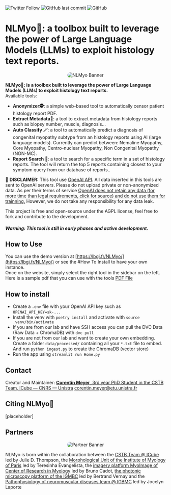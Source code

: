 ![Twitter Follow](https://img.shields.io/twitter/follow/corentinm_py?style=social) ![GitHub last commit](https://img.shields.io/github/last-commit/lambda-science/NLMyo) ![GitHub](https://img.shields.io/github/license/lambda-science/NLMyo)

# NLMyo🔧: a toolbox built to leverage the power of Large Language Models (LLMs) to exploit histology text reports.

<p align="center">
  <img src="https://i.imgur.com/gyz0mtT.png" alt="NLMyo Banner" style="border-radius: 25px;" />
</p>

**NLMyo🔧: is a toolbox built to leverage the power of Large Language Models (LLMs) to exploit histology text reports.**  
Available tools:

- **Anonymizer🕵️**: a simple web-based tool to automatically censor patient histology report PDF.
- **Extract Metadata📝**: a tool to extract metadata from histology reports such as biopsy number, muscle, diagnosis...
- **Auto Classify 🪄**: a tool to automatically predict a diagnosis of congenital myopathy subtype from an histology reports using AI (large language models). Currently can predict between: Nemaline Myopathy, Core Myopathy, Centro-nuclear Myopathy, Non Congenital Myopathy (NON-MC).
- **Report Search 🔎**: a tool to search for a specific term in a set of histology reports. The tool will return the top 5 reports containing closest to your symptom query from our database of reports..

🚨 **DISCLAIMER:** This tool use [OpenAI API](https://openai.com/). All data inserted in this tools are sent to OpenAI servers. Please do not upload private or non-anonymized data. As per their terms of service [OpenAI does not retain any data (for more time than legal requirements, click for source) and do not use them for trainning.](https://openai.com/policies/api-data-usage-policies) However, we do not take any responsibility for any data leak.

This project is free and open-source under the AGPL license, feel free to fork and contribute to the development.

#### _Warning: This tool is still in early phases and active development._

## How to Use

You can use the demo version at [https://lbgi.fr/NLMyo/](https://lbgi.fr/NLMyo/) or see the #How To Install to have your own instance.  
Once on the website, simply select the right tool in the sidebar on the left.  
Here is a sample pdf that you can use with the tools [PDF File](https://www.lbgi.fr/~meyer/IMPatienT/sample_demo_report.pdf)

## How to install

- Create a `.env` file with your OpenAI API key such as `OPENAI_API_KEY=sk-...`
- Install the venv with `poetry install` and activate with `source .venv/bin/activate`
- If you are from our lab and have SSH access you can pull the DVC Data (Raw Data + ChromaDB) with `dvc pull`
- If you are not from our lab and want to create your own embedding. Create a folder `data/processed/` containing all your `*.txt` file to embed. And run `python ingest.py` to create the ChromaDB (vector store)
- Run the app using `streamlit run Home.py`

## Contact

Creator and Maintainer: [**Corentin Meyer**, 3rd year PhD Student in the CSTB Team, ICube — CNRS — Unistra](https://cmeyer.fr) <corentin.meyer@etu.unistra.fr>

## Citing NLMyo🔧

[placeholder]

## Partners

<p align="center">
  <img src="https://i.imgur.com/m5OGthE.png" alt="Partner Banner" style="border-radius: 25px;" />
</p>

NLMyo is born within the collaboration between the [CSTB Team @ ICube](https://cstb.icube.unistra.fr/en/index.php/Home) led by Julie D. Thompson, the [Morphological Unit of the Institute of Myology of Paris](https://www.institut-myologie.org/en/recherche-2/neuromuscular-investigation-center/morphological-unit/) led by Teresinha Evangelista, the [imagery platform MyoImage of Center of Research in Myology](https://recherche-myologie.fr/technologies/myoimage/) led by Bruno Cadot, [the photonic microscopy platform of the IGMBC](https://www.igbmc.fr/en/plateformes-technologiques/photonic-microscopy) led by Bertrand Vernay and the [Pathophysiology of neuromuscular diseases team @ IGBMC](https://www.igbmc.fr/en/igbmc/a-propos-de-ligbmc/directory/jocelyn-laporte) led by Jocelyn Laporte
